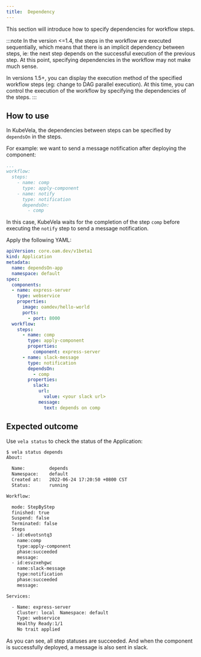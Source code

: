 ```yaml
---
title:  Dependency
---
```


This section will introduce how to specify dependencies for workflow steps.

:::note
In the version <=1.4, the steps in the workflow are executed sequentially, which means that there is an implicit dependency between steps, ie: the next step depends on the successful execution of the previous step. At this point, specifying dependencies in the workflow may not make much sense.

In versions 1.5+, you can display the execution method of the specified workflow steps (eg: change to DAG parallel execution). At this time, you can control the execution of the workflow by specifying the dependencies of the steps.
:::

## How to use

In KubeVela, the dependencies between steps can be specified by `dependsOn` in the steps.

For example: we want to send a message notification after deploying the component:

```yaml
...
workflow:
  steps:
    - name: comp
      type: apply-component
    - name: notify
      type: notification
      dependsOn:
        - comp
```

In this case, KubeVela waits for the completion of the step `comp` before executing the `notify` step to send a message notification.

Apply the following YAML:

```yaml
apiVersion: core.oam.dev/v1beta1
kind: Application
metadata:
  name: dependsOn-app
  namespace: default
spec:
  components:
  - name: express-server
    type: webservice
    properties:
      image: oamdev/hello-world
      ports:
        - port: 8000
  workflow:
    steps:
      - name: comp
        type: apply-component
        properties:
          component: express-server
      - name: slack-message
        type: notification
        dependsOn:
          - comp
        properties:
          slack:
            url:
              value: <your slack url>
            message:
              text: depends on comp
```

## Expected outcome

Use `vela status` to check the status of the Application:

```bash
$ vela status depends
About:

  Name:      	depends
  Namespace: 	default
  Created at:	2022-06-24 17:20:50 +0800 CST
  Status:    	running

Workflow:

  mode: StepByStep
  finished: true
  Suspend: false
  Terminated: false
  Steps
  - id:e6votsntq3
    name:comp
    type:apply-component
    phase:succeeded
    message:
  - id:esvzxehgwc
    name:slack-message
    type:notification
    phase:succeeded
    message:

Services:

  - Name: express-server
    Cluster: local  Namespace: default
    Type: webservice
    Healthy Ready:1/1
    No trait applied
```

As you can see, all step statuses are succeeded. And when the component is successfully deployed, a message is also sent in slack.

